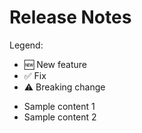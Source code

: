 # Release Notes

Legend:
- 🆕 New feature
- ✅ Fix
- ⚠️ Breaking change

<!-- NEXT VERSION: -->

- Sample content 1
- Sample content 2

<!-- PREVIOUS VERSIONS: -->
